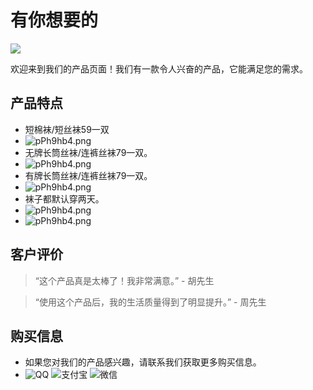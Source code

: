 # 有你想要的

![](https://z1.ax1x.com/2023/09/17/pPh9s5n.png)

欢迎来到我们的产品页面！我们有一款令人兴奋的产品，它能满足您的需求。

## 产品特点

- 短棉袜/短丝袜59一双
- ![pPh9hb4.png](https://z1.ax1x.com/2023/09/17/pPh9hb4.png)
- 无牌长筒丝袜/连裤丝袜79一双。
- ![pPh9hb4.png](https://z1.ax1x.com/2023/09/17/pPh9Ia9.png)
- 有牌长筒丝袜/连裤丝袜79一双。
- ![pPh9hb4.png](https://z1.ax1x.com/2023/09/17/pPh9hb4.png)
- 袜子都默认穿两天。
- ![pPh9hb4.png](https://z1.ax1x.com/2023/09/17/pPh95VJ.png)
- ![pPh9hb4.png](https://z1.ax1x.com/2023/09/17/pPh9H8x.png)



## 客户评价

> “这个产品真是太棒了！我非常满意。” - 胡先生

> “使用这个产品后，我的生活质量得到了明显提升。” - 周先生

## 购买信息
- 如果您对我们的产品感兴趣，请联系我们获取更多购买信息。
- ![QQ](https://z1.ax1x.com/2023/09/17/pPh9qxK.png)
![支付宝]()
![微信]()
